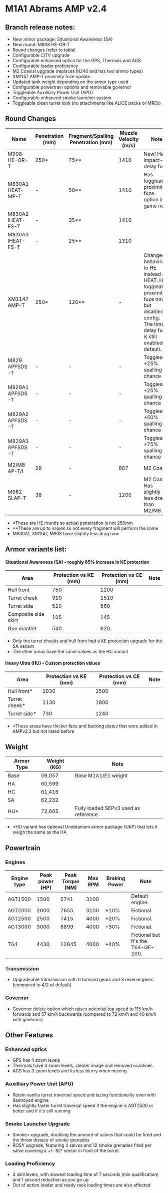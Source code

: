 # M1A1 Abrams AMP v2.4

## Branch release notes:
<p>
	<ul> 
		<li>New armor package: Situational Awareness (SA)</li>
		<li>New round: M908 HE-OR-T</li>
		<li>Round changes (refer to table)</li>
		<li>Configurable CITV upgrade</li>
		<li>Configurable enhanced optics for the GPS, Thermals and AGS</li>
		<li>Configurable loader proficiency</li>
		<li>M2 Coaxial upgrade (replaces M240 and has two ammo types)</li>
		<li>XM1147 AMP-T proximity fuze update</li>
		<li>Updated tank weight depending on the armor type used</li>
		<li>Configurable powertrain options and removable governor</li>
		<li>Toggleable Auxilliary Power Unit (APU)</li>
		<li>Configurable enhanced smoke launcher system</li>
		<li>Toggleable clean turret look (no attachments like ALICE packs or MREs)</li>
	</ul>
</p>

## Round Changes
| Name  | Penetration (mm) | Fragment/Spalling Penetration (mm)| Muzzle Velocity (m/s) | Note |
| ------------- | ------------- | ------------- | ------------- | ------------- |
| M908 HE-OR-T | 250* | 75** | 1410 | New! Has impact-delay fuze |
| M830A1 HEAT-MP-T | - | 50** | 1410 | Has toggleable proximity fuze option in-game now |
| M830A2 IHEAT-FS-T | - | 35** | 1410 |  |
| M830A3 IHEAT-FS-T | - | 25** | 1310 |  |
| XM1147 AMP-T | 250* | 120** | - | Changed behavior to HE instead of HEAT. Has toggleable proximity fuze now but disabled in config. The time-delay fuze is still enabled by default. |
| M829 APFSDS-T | - | - | - | Toggleable +25% spalling chance |
| M829A1 APFSDS-T | - | - | - | Toggleable +25% spalling chance |
| M829A2 APFSDS-T | - | - | - | Toggleable +50% spalling chance |
| M829A3 APFSDS-T | - | - | - | Toggleable +75% spalling chance |
| M2/M8 AP-T/I | 29 | - | 887 | M2 Coax |
| M962 SLAP-T | 36 | - | 1200 | M2 Coax. Has slightly less drag than M2/M8. |

<p>
	<ul> 
		<li>*These are HE rounds so actual penetration is not 250mm</li>
		<li>**These are <i>up to</i> values so not every fragment will perform the same</li>
		<li>M830A1, XM1147, M908 have slightly less drag now</li>
	</ul>
</p>

## Armor variants list:
#### Situational Awareness (SA) - roughly 85% increase in KE protection
| Area  | Protection vs KE (mm) | Protection vs CE (mm) | Note
| ------------- | ------------- | ------------- | ------------- |
| Hull front | 750  | 1200  |  |
| Turret cheek | 910 | 1510 |   |
| Turret side | 510 | 560 |   |
| Composite side skirt | 105 | 145 |   |
| Gun mantlet | 540 | 820 |   |
<p>
	<ul> 
		<li>Only the turret cheeks and hull front had a KE protection upgrade for the SA variant</li>
		<li>The other areas have the same values as the HC variant</li>
	</ul>
</p>


#### Heavy Ultra (HU) - Custom protection values
| Area  | Protection vs KE (mm) | Protection vs CE (mm) | Note
| ------------- | ------------- | ------------- | ------------- | 
| Hull front* | 1030  | 1500  |  |
| Turret cheek* | 1130 | 1800 |  |
| Turret side* | 730 | 1240 |  |
<p>
	<ul> 
		<li>*These areas have thicker face and backing plates that were added in AMPv2.3 but not listed before</li>
	</ul>
</p>

## Weight
| Armor Type | Weight (KG) | Note |
| ------------- | ------------- | ------------- |
| Base | 59,057 | Base M1A1/E1 weight | 
| HA | 60,599 |  | 
| HC | 61,416 |  | 
| SA | 62,232 |  | 
| HU* | 72,665 | Fully loaded SEPv3 used as reference | 
<p>
	<ul> 
		<li>*HU variant has optional Unobtanium armor package (UAP) that lets it weigh the same as the HA</li>
	</ul>
</p>

## Powertrain
### Engines
| Engine type  | Peak power (HP) | Peak Torque (NM) | Max RPM | Braking Power | Note |
| ------------- | ------------- | ------------- | ------------- | ------------- | ------------- | 
| AGT1500 | 1500 | 5741 | 3100 |  | Default engine. | 
| AGT2000 | 2000 | 7655 | 3100 | +10% | Fictional. | 
| AGT2500 | 2500 | 7415 | 4000 | +20% | Fictional. | 
| AGT3000 | 3000 | 8899 | 4000 | +30% | Fictional. | 
| T64 | 4430 | 12845 | 4000 | +40% | Fictional but it's the T64-GE-100. | 


### Transmission
<p>
	<ul> 
		<li>Upgradeable transmission with 6 forward gears and 3 reverse gears (compared to 4/2 of default)</li>
	</ul>
</p>


### Governor
<p>
	<ul> 
		<li>Governor delete option which raises potential top speed to 115 km/h forwards and 57 km/h backwards (compared to 72 km/h and 40 km/h with governor)</li>
	</ul>
</p>

## Other Features
### Enhanced optics
<p>
	<ul> 
		<li>GPS has 4 zoom levels</li>
		<li>Thermals have 4 zoom levels, clearer image and removed scanlines</li>
		<li>AGS has 3 zoom levels and its less blurry when moving</li>
	</ul>
</p>

### Auxilliary Power Unit (APU)
<p>
	<ul> 
		<li>Retain vanilla turret traversal speed and lazing functionality even with destroyed engine</li>
		<li>Has slightly faster turret traversal speed if the engine is AGT2500 or better and if it's still running</li>
	</ul>
</p>

### Smoke Launcher Upgrade
<p>
	<ul> 
		<li>Smoke+ upgrade, doubling the amount of salvos that could be fired and the throw distace of smoke grenades</li>
		<li>ROSY upgrade, featuring 4 salvos and 12 smoke grenades fired per salvo covering a +/- 82° sector in front of the turret</li>
	</ul>
</p>

### Loading Proficiency
<p>
	<ul> 
		<li>4 skill levels, with slowest loading time of 7 seconds (min qualification) and 1 second reduction as you go up</li>
		<li>Out of action loader and ready rack loading times are also affected</li>
	</ul>
</p>
